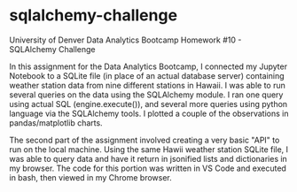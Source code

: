 # sqlalchemy-challenge

University of Denver Data Analytics Bootcamp Homework #10 - SQLAlchemy Challenge

In this assignment for the Data Analytics Bootcamp, I connected my Jupyter Notebook to a SQLite file (in place of an actual database server) containing weather station data from nine different stations in Hawaii.  I was able to run several queries on the data using the SQLAlchemy module. I ran one query using actual SQL (engine.execute()), and several more queries using python language via the SQLAlchemy tools.  I plotted a couple of the observations in pandas/matplotlib charts.

The second part of the assignment involved creating a very basic "API" to run on the local machine.  Using the same Hawii weather station SQLite file, I was able to query data and have it return in jsonified lists and dictionaries in my browser.  The code for this portion was written in VS Code and executed in bash, then viewed in my Chrome browser.
